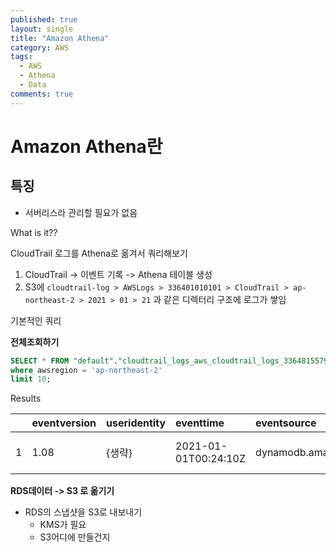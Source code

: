 ```yaml
---
published: true
layout: single
title: "Amazon Athena"
category: AWS
tags:
  - AWS
  - Athena
  - Data
comments: true
---
```


Amazon Athena란
=============



## 특징

- 서버리스라 관리할 필요가 없음



What is it??



CloudTrail 로그를 Athena로 옮겨서 쿼리해보기

1. CloudTrail -> 이벤트 기록 -> Athena 테이블 생성
2. S3에 `cloudtrail-log > AWSLogs > 336401010101 > CloudTrail > ap-northeast-2 > 2021 > 01 > 21` 과 같은 디렉터리 구조에 로그가 쌓임

기본적인 쿼리

**전체조회하기**

```sql
SELECT * FROM "default"."cloudtrail_logs_aws_cloudtrail_logs_336481557929_a5bac61f" 
where awsregion = 'ap-northeast-2'
limit 10;
```

Results

|      | eventversion | useridentity | eventtime            | eventsource            | eventname      | awsregion      | sourceipaddress | useragent | errorcode | errormessage | requestparameters | responseelements | additionaleventdata | requestid | eventid | resources | eventtype  | apiversion | readonly | recipientaccountid | serviceeventdetails | sharedeventid | vpcendpointid |
| :--- | :----------- | :----------- | :------------------- | :--------------------- | :------------- | :------------- | :-------------- | :-------- | :-------- | :----------- | :---------------- | :--------------- | :------------------ | :-------- | :------ | :-------- | :--------- | :--------- | :------- | :----------------- | :------------------ | :------------ | :------------ |
| 1    | 1.08         | {생략}       | 2021-01-01T00:24:10Z | dynamodb.amazonaws.com | DescribeStream | ap-northeast-2 | {생략}          | {생략}    |           |              | {생략}            | null             |                     | {생략}    | {생략}  |           | AwsApiCall | 2012-08-10 | true     | {생략}             |                     |               |               |

**RDS데이터 -> S3 로 옮기기**

- RDS의 스냅샷을 S3로 내보내기
  - KMS가 필요
  - S3어디에 만들건지